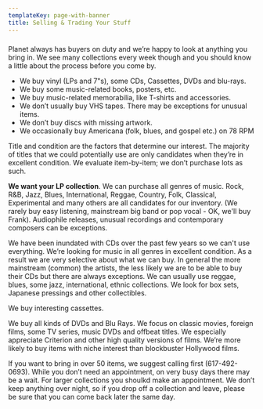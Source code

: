 ```yaml
---
templateKey: page-with-banner
title: Selling & Trading Your Stuff
---
```

### 

Planet always has buyers on duty and we’re happy to look at anything you bring in. We see many collections every week though and you should know a little about the process before you come by.

* We buy vinyl (LPs and 7"s), some CDs, Cassettes, DVDs and blu-rays.
* We buy some music-related books, posters, etc.
* We buy music-related memorabilia, like T-shirts and accessories.
* We don’t usually buy VHS tapes. There may be exceptions for unusual items.
* We don’t buy discs with missing artwork.
* We occasionally buy Americana (folk, blues, and gospel etc.) on 78 RPM

Title and condition are the factors that determine our interest. The majority of titles that we could potentially use are only candidates when they’re in excellent condition. We evaluate item-by-item; we don’t purchase lots as such.

**We want your LP collection**. We can purchase all genres of music. Rock, R&B, Jazz, Blues, International, Reggae, Country, Folk, Classical, Experimental and many others are all candidates for our inventory. (We rarely buy easy listening, mainstream big band or pop vocal - OK, we'll buy Frank). Audiophile releases, unusual recordings and contemporary composers can be exceptions. 

We have been inundated with CDs over the past few years so we can't use everything. We’re looking for music in all genres in excellent condition. As a result we are very selective about what we can buy. In general the more mainstream (common) the artists, the less likely we are to be able to buy their CDs but there are always exceptions. We can usually use reggae, blues, some jazz, international, ethnic collections. We look for box sets, Japanese pressings and other collectibles.

We buy interesting cassettes.

We buy all kinds of DVDs and Blu Rays. We focus on classic movies, foreign films, some TV series, music DVDs and offbeat titles. We especially appreciate Criterion and other high quality versions of films. We’re more likely to buy items with niche interest than blockbuster Hollywood films.

If you want to bring in over 50 items, we suggest calling first (617-492-0693). While you don’t need an appointment, on very busy days there may be a wait. For larger collections you shoulkd make an appointment. We don’t keep anything over night, so if you drop off a collection and leave, please be sure that you can come back later the same day.
